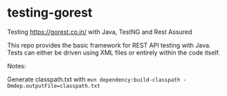 # testing-gorest
Testing https://gorest.co.in/ with Java, TestNG and Rest Assured

This repo provides the basic framework for REST API testing with Java. Tests can either be driven using XML files or entirely within the code itself.

Notes:

Generate classpath.txt with `mvn dependency:build-classpath -Dmdep.outputFile=classpath.txt`
